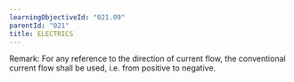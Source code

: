 ```yaml
---
learningObjectiveId: "021.09"
parentId: "021"
title: ELECTRICS
---
```


Remark: For any reference to the direction of current flow, the conventional
current flow shall be used, i.e. from positive to negative.
